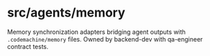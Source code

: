 # src/agents/memory

Memory synchronization adapters bridging agent outputs with `.codemachine/memory` files. Owned by backend-dev with qa-engineer contract tests.
